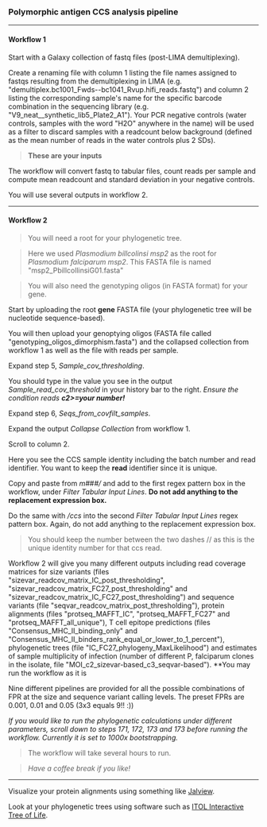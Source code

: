 ### Polymorphic antigen CCS analysis pipeline

---



#### Workflow 1



Start with a Galaxy collection of fastq files (post-LIMA demultiplexing).

Create a renaming file with column 1 listing the file names assigned to fastqs resulting from the demultiplexing in LIMA (e.g. "demultiplex.bc1001_Fwds--bc1041_Rvup.hifi_reads.fastq") and column 2 listing the corresponding sample's name for the specific barcode combination in the sequencing library (e.g. "V9_neat__synthetic_lib5_Plate2_A1"). Your PCR negative controls (water controls, samples with the word "H2O" anywhere in the name) will be used as a filter to discard samples with a readcount below background (defined as the mean number of reads in the water controls plus 2 SDs). 

> __These are your inputs__



The workflow will convert fastq to tabular files, count reads per sample and compute mean readcount and standard deviation in your negative controls.



You will use several outputs in workflow 2.



---





#### Workflow 2



> You will need a root for your phylogenetic tree.

> Here we used _Plasmodium billcolinsi msp2_ as the root for _Plasmodium falciparum msp2_. This FASTA file is named "msp2_PbillcollinsiG01.fasta"

> You will also need the genotyping oligos (in FASTA format) for your gene.

Start by uploading the root __gene__ FASTA file (your phylogenetic tree will be nucleotide sequence-based).



You will then upload your genoptying oligos (FASTA file called "genotyping_oligos_dimorphism.fasta") and the collapsed collection from workflow 1 as well as the file with reads per sample.



Expand step 5, _Sample_cov_thresholding_. 

 You should type in the value you see in the output _Sample_read_cov_threshold_ in your history bar to the right. *Ensure the condition reads __c2>=your number!__*



Expand step 6, _Seqs_from_covfilt_samples_. 

 Expand the output _Collapse Collection_ from workflow 1.

 Scroll to column 2.

 Here you see the CCS sample identity including the batch number and read identifier. You want to keep the __read__ identifier since it is unique.

 Copy and paste from _m#_\#_\#/_ and add to the first regex pattern box in the workflow, under _Filter Tabular Input Lines_. __Do not add anything to the replacement expression box.__

 

 Do the same with _/ccs_ into the second _Filter Tabular Input Lines_ regex pattern box. Again, do not add anything to the replacement expression box.



> You should keep the number between the two dashes // as this is the unique identity number for that ccs read.



Workflow 2 will give you many different outputs including read coverage matrices for size variants (files "sizevar_readcov_matrix_IC_post_thresholding", "sizevar_readcov_matrix_FC27_post_thresholding" and "sizevar_readcov_matrix_IC_FC27_post_thresholding") and sequence variants (file "seqvar_readcov_matrix_post_thresholding"), protein alignments (files "protseq_MAFFT_IC", "protseq_MAFFT_FC27" and "protseq_MAFFT_all_unique"), T cell epitope predictions (files "Consensus_MHC_II_binding_only" and "Consensus_MHC_II_binders_rank_equal_or_lower_to_1_percent"), phylogenetic trees (file "IC_FC27_phylogeny_MaxLikelihood") and estimates of sample multiplicity of infection (number of different P, falciparum clones in the isolate, file "MOI_c2_sizevar-based_c3_seqvar-based"). **You may run the workflow as it is



Nine different pipelines are provided for all the possible combinations of FPR at the size and sequence variant calling levels. The preset FPRs are 0.001, 0.01 and 0.05 (3x3 equals 9!! :))



_If you would like to run the phylogenetic calculations under different parameters, scroll down to steps 171, 172, 173 and 173 before running the workflow. Currently it is set to 1000x bootstrapping._



> The workflow will take several hours to run.

> _Have a coffee break if you like!_





---

Visualize your protein alignments using something like [Jalview](https://www.jalview.org/).



Look at your phylogenetic trees using software such as [ITOL Interactive Tree of Life](https://itol.embl.de/). 
